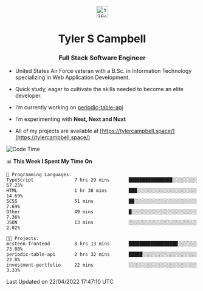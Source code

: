 <p align="center">
<a href="https://www.linkedin.com/in/t36campbell" target="blank"><img align="center" src="https://ik.imagekit.io/t36campbell/Portfolio/linkedin.png.original_m8bbGgPh6.png" alt="t36campbell" height="30" width="30" /></a>
</p>
<h1 align="center">Tyler S Campbell</h1>
<h3 align="center">Full Stack Software Engineer</h3>

* United States Air Force veteran with a B.Sc. in Information Technology specializing in Web Application Development. 

* Quick study, eager to cultivate the skills needed to become an elite developer.

* I’m currently working on [periodic-table-api](https://github.com/t36campbell/periodic-table-api)

* I’m experimenting with **Nest, Next and Nuxt**

* All of my projects are available at [https://tylercampbell.space/](https://tylercampbell.space/)

<!--START_SECTION:waka-->
![Code Time](http://img.shields.io/badge/Code%20Time-1%2C585%20hrs-blue)

📊 **This Week I Spent My Time On** 

```text
💬 Programming Languages: 
TypeScript               7 hrs 29 mins       ████████████████░░░░░░░░░   67.25% 
HTML                     1 hr 38 mins        ███░░░░░░░░░░░░░░░░░░░░░░   14.69% 
SCSS                     51 mins             ██░░░░░░░░░░░░░░░░░░░░░░░   7.69% 
Other                    49 mins             █░░░░░░░░░░░░░░░░░░░░░░░░   7.36% 
JSON                     13 mins             ░░░░░░░░░░░░░░░░░░░░░░░░░   2.02%

🐱‍💻 Projects: 
mcsteen-frontend         8 hrs 13 mins       ██████████████████░░░░░░░   73.88% 
periodic-table-api       2 hrs 32 mins       █████░░░░░░░░░░░░░░░░░░░░   22.8% 
investment-portfolio     22 mins             ░░░░░░░░░░░░░░░░░░░░░░░░░   3.33%

```


 Last Updated on 22/04/2022 17:47:10 UTC
<!--END_SECTION:waka-->
